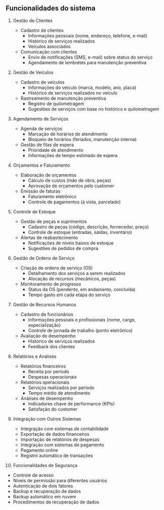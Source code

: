 ## Funcionalidades do sistema

1. Gestão de Clientes
    - Cadastro de clientes
        - Informações pessoais (nome, endereço, telefone, e-mail)
        - Histórico de serviços realizados
        - Veículos associados
    - Comunicação com clientes
        - Envio de notificações (SMS, e-mail) sobre status do serviço
        - Agendamento de lembretes para manutenção preventiva

2. Gestão de Veículos
    - Cadastro de veículos
        - Informações do veículo (marca, modelo, ano, placa)
        - Histórico de serviços realizados no veículo
    - Rastreamento de manutenção preventiva
        - Registro de quilometragem
        - Sugestões de serviços com base no histórico e quilometragem

3. Agendamento de Serviços

    - Agenda de serviços
        - Marcação de horários de atendimento
        - Bloqueio de horários (feriados, manutenção interna)
    - Gestão de filas de espera
        - Prioridade de atendimento
        - Informações de tempo estimado de espera

4. Orçamentos e Faturamento

    - Elaboração de orçamentos
        - Cálculo de custos (mão de obra, peças)
        - Aprovação de orçamentos pelo customer
    - Emissão de faturas
        - Faturamento eletrônico
        - Controle de pagamentos (à vista, parcelado)

5. Controle de Estoque

    - Gestão de peças e suprimentos
        - Cadastro de peças (código, descrição, fornecedor, preço)
        - Controle de estoque (entradas, saídas, inventário)
    - Alertas de reabastecimento
        - Notificações de níveis baixos de estoque
        - Sugestões de pedidos de compra

6. Gestão de Ordens de Serviço

    - Criação de ordens de serviço (OS)
        - Detalhamento dos serviços a serem realizados
        - Alocação de recursos (mecânicos, peças)
    - Monitoramento de progresso
        - Status da OS (pendente, em andamento, concluída)
        - Tempo gasto em cada etapa do serviço

7. Gestão de Recursos Humanos

    - Cadastro de funcionários
        - Informações pessoais e profissionais (nome, cargo, especialização)
        - Controle de jornada de trabalho (ponto eletrônico)
    - Avaliação de desempenho
        - Histórico de serviços realizados
        - Feedback dos clientes

8. Relatórios e Análises

    - Relatórios financeiros
        - Receita por período
        - Despesas operacionais
    - Relatórios operacionais
        - Serviços realizados por período
        - Tempo médio de atendimento
    - Análises de desempenho
        - Indicadores chave de performance (KPIs)
        - Satisfação do customer

9. Integração com Outros Sistemas

    - Integração com sistemas de contabilidade
    - Exportação de dados financeiros
    - Importação de relatórios de despesas
    - Integração com sistemas de pagamento
    - Pagamento online
    - Registro automático de transações

10. Funcionalidades de Segurança

- Controle de acesso
- Níveis de permissão para diferentes usuários
- Autenticação de dois fatores
- Backup e recuperação de dados
- Backup automático em nuvem
- Procedimentos de recuperação de dados

